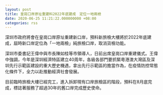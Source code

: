 ```yaml
---
layout: post
title: 皇崗口岸原址重建料2022年底建成　定位一地兩檢
date: 2020-06-25 11:21:22.000000000 +08:00
categories: rss
---
```


深圳市政府將會在皇崗口岸原址重建新口岸，預料新旅檢大樓將於2022年底建成，屆時新口岸定位為「一地兩檢」純旅檢口岸，取消貨檢功能。

深圳市委書記王偉中與市長陳如桂等市領導人，日前出席皇崗口岸重建儀式。王偉中強調，今年是深圳經濟特區建立40周年，各級各部門要抓緊粵港澳大灣區及深圳先行示範區建設的重大歷史機遇，拿出先行示範區的擔當作為，在疫情防控常態化條件下，全力以赴推動經濟社會發展。

目前臨時旅檢大樓已經完工，進入拆卸現有口岸旅檢區的階段，預料在8月底完成，標誌著服務了超過30年的舊口岸完成歷史使命。
